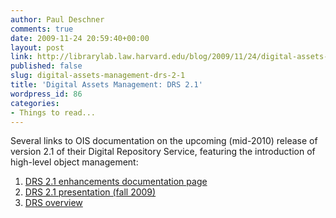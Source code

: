 ```yaml
---
author: Paul Deschner
comments: true
date: 2009-11-24 20:59:40+00:00
layout: post
link: http://librarylab.law.harvard.edu/blog/2009/11/24/digital-assets-management-drs-2-1/
published: false
slug: digital-assets-management-drs-2-1
title: 'Digital Assets Management: DRS 2.1'
wordpress_id: 86
categories:
- Things to read...
---
```


Several links to OIS documentation on the upcoming (mid-2010) release of version 2.1 of their Digital Repository Service, featuring the introduction of high-level object management:
1. [DRS 2.1 enhancements documentation page](http://hul.harvard.edu/ois/systems/drs/enhancements.html)
2. [DRS 2.1 presentation (fall 2009)](http://hul.harvard.edu/ois/digpres/docs/DRS2_1.ppt)
3. [DRS overview](http://hul.harvard.edu/ois/systems/drs/)
